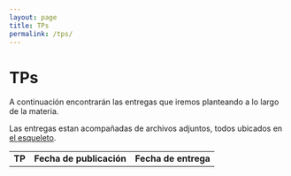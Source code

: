 ```yaml
---
layout: page
title: TPs
permalink: /tps/
---
```


TPs
=======

A continuación encontrarán las entregas que iremos planteando a lo largo de la
materia.

Las entregas estan acompañadas de archivos adjuntos, todos ubicados en [el esqueleto]({{site.skel}}).

<table class="table table-striped">
  <tbody id="tabla-trabajos">
    <tr>
      <td><strong>TP</strong></td>
      <td><strong>Fecha de publicación</strong></td>
      <td><strong>Fecha de entrega</strong></td>
    </tr>
  </tbody>
</table>
 
 <h4 id="trabajo"></h4>
 
 <script src="{{ '/assets/js/publicacionTPs.js' | relative_url }}"></script> 